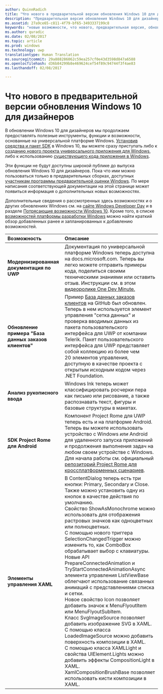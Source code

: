 ```yaml
---
author: QuinnRadich
title: "Что нового в предварительной версии обновления Windows 10 для дизайнеров — разработка приложений UWP"
description: "Предварительная версия обновления Windows 10 для дизайнеров — операционной системы, в которой мы продолжаем предоставлять полезные инструменты, функции и возможности, основанные на универсальной платформе Windows."
ms.assetid: 27a9ce65-c811-4f79-bf65-3493337199c8
keywords: "новые возможности, что нового, предварительная версия, обновление, обновления, компоненты, новые, Windows 10, для дизайнеров"
ms.author: quradic
ms.date: 02/08/2017
ms.topic: article
ms.prod: windows
ms.technology: uwp
translationtype: Human Translation
ms.sourcegitcommit: 29a888286062c59ea257cf0e43d3598d847a6588
ms.openlocfilehash: d36b84299b8e469624cef54f89c94744f3f4ae83
ms.lasthandoff: 02/08/2017

---
```


# <a name="whats-new-in-the-windows-10-creators-update-preview"></a>Что нового в предварительной версии обновления Windows 10 для дизайнеров

В обновлении Windows 10 для дизайнеров мы продолжаем предоставлять полезные инструменты, функции и возможности, основанные на универсальной платформе Windows. [Установив средства и пакет SDK](http://go.microsoft.com/fwlink/?LinkId=821431) в Windows 10, вы можете сразу приступать либо к [созданию нового проекта универсального приложения для Windows](https://msdn.microsoft.com/library/windows/apps/bg124288), либо к использованию [существующего кода приложения в Windows](https://msdn.microsoft.com/library/windows/apps/mt238321).

Эти функции не будут доступны широкой публике до выпуска обновления Windows 10 для дизайнеров. Пока что ими можно пользоваться только в предварительных сборках, доступных [участникам программы предварительной оценки Windows](https://insider.windows.com/). По мере написания соответствующей документации на этой странице может появиться информация о дополнительных новых возможностях.

Дополнительные сведения о рассмотренных здесь возможностях и о других обновлениях Windows см. на [сайте Windows Developer Day](https://developer.microsoft.com/en-us/windows/projects/campaigns/windows-developer-day) и в разделе [Потрясающие возможности Windows 10](http://go.microsoft.com/fwlink/?LinkId=823181). Кроме того, в списке [возможностей платформы разработки Windows](https://developer.microsoft.com/en-us/windows/platform/features) можно найти краткий обзор добавленных ранее и запланированных к добавлению возможностей.

Возможность | Описание
 :---- | :----
**Модернизированная документация по UWP** | Документация по универсальной платформе Windows теперь доступна на docs.microsoft.com. Теперь вы легко можете отправить примеры кода, поделиться своими техническими знаниями или оставить отзыв. Инструкции см. в этом [видеоролике One Dev Minute.](https://channel9.msdn.com/Blogs/One-Dev-Minute/Modernizing-the-Windows-UWP-Docs)
**Обновление примера "База данных заказов клиентов"** | Пример [База данных заказов клиентов](https://github.com/Microsoft/Windows-appsample-customers-orders-database) на GitHub был обновлен. Теперь в нем используется элемент управления "сетка данных" и проверка вводимых данных из пакета пользовательского интерфейса для UWP от компании Telerik. Пакет пользовательского интерфейса для UWP представляет собой коллекцию из более чем 20 элементов управления, доступную в качестве проекта с открытым исходным кодом через .NET Foundation.
**Анализ рукописного ввода** | Windows Ink теперь может классифицировать росчерки пера как письмо или рисование, а также распознавать текст, фигуры и базовые структуры в макетах.
**SDK Project Rome для Android** | Компонент Project Rome для UWP теперь есть и на платформе Android. Теперь вы можете использовать устройство с Windows *или* Android для удаленного запуска приложений и продолжения выполнения задач на любом своем устройстве с Windows. Для начала работы см. официальный [репозиторий Project Rome для кроссплатформенных сценариев](https://github.com/Microsoft/project-rome).
**Элементы управления XAML** | В ContentDialog теперь есть три кнопки: Primary, Secondary и Close. Также можно установить одну из кнопок в качестве действия по умолчанию. <br> Свойство ShowAsMonochrome можно использовать для отображения растровых значков как одноцветных или полноцветных. <br> С помощью нового триггера SelectionChangedTrigger можно изменить то, как ComboBox обрабатывает выбор с клавиатуры. <br> Новые API PrepareConnectedAnimation и TryStartConnectedAnimationAsync элемента управления ListViewBase облегчают использование связанных анимаций с представлениями списка и сетки. <br> Новое свойство Icon позволяет добавить значок к MenuFlyoutItem или MenuFlyoutSubItem. <br> Класс SvgImageSource позволяет добавить изображение SVG в XAML. <br> С помощью класса LoadedImageSource можно добавить поверхность композиции в XAML. <br> С помощью класса XAMLLight и свойства UIElement.Lights можно добавить эффекты CompositionLight в XAML. <br> XamlCompositionBrushBase позволяет использовать кисти композиции в XAML.

